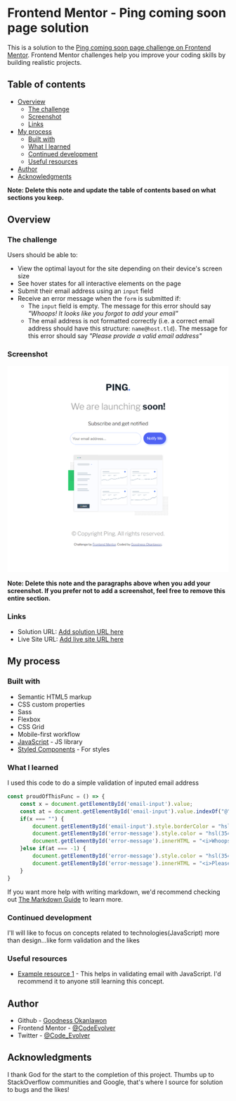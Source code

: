 # Frontend Mentor - Ping coming soon page solution

This is a solution to the [Ping coming soon page challenge on Frontend Mentor](https://codeevolver.github.io/ping-coming-soon-page-master/). Frontend Mentor challenges help you improve your coding skills by building realistic projects. 

## Table of contents

- [Overview](#overview)
  - [The challenge](#the-challenge)
  - [Screenshot](#screenshot)
  - [Links](#links)
- [My process](#my-process)
  - [Built with](#built-with)
  - [What I learned](#what-i-learned)
  - [Continued development](#continued-development)
  - [Useful resources](#useful-resources)
- [Author](#author)
- [Acknowledgments](#acknowledgments)

**Note: Delete this note and update the table of contents based on what sections you keep.**

## Overview

### The challenge

Users should be able to:

- View the optimal layout for the site depending on their device's screen size
- See hover states for all interactive elements on the page
- Submit their email address using an `input` field
- Receive an error message when the `form` is submitted if:
	- The `input` field is empty. The message for this error should say *"Whoops! It looks like you forgot to add your email"*
	- The email address is not formatted correctly (i.e. a correct email address should have this structure: `name@host.tld`). The message for this error should say *"Please provide a valid email address"*

### Screenshot

![](./codeevolver.github.io_ping-coming-soon-page-master_(iPad%20Air).png)

**Note: Delete this note and the paragraphs above when you add your screenshot. If you prefer not to add a screenshot, feel free to remove this entire section.**

### Links

- Solution URL: [Add solution URL here](https://github.com/CodeEvolver/ping-coming-soon-page-master)
- Live Site URL: [Add live site URL here](https://codeevolver.github.io/ping-coming-soon-page-master/)

## My process

### Built with

- Semantic HTML5 markup
- CSS custom properties
- Sass
- Flexbox
- CSS Grid
- Mobile-first workflow
- [JavaScript](https://javascript.org/) - JS library
- [Styled Components](https://styled-components.com/) - For styles

### What I learned

I used this code to do a simple validation of inputed email address

```js
const proudOfThisFunc = () => {
    const x = document.getElementById('email-input').value;
    const at = document.getElementById('email-input').value.indexOf("@");
    if(x === "") {
        document.getElementById('email-input').style.borderColor = "hsl(354, 100%, 66%)";
        document.getElementById('error-message').style.color = "hsl(354, 100%, 66%)";
        document.getElementById('error-message').innerHTML = "<i>Whoops! It looks like you forgot to add your email</i>";
    }else if(at === -1) {
        document.getElementById('error-message').style.color = "hsl(354, 100%, 66%)";
        document.getElementById('error-message').innerHTML = "<i>Please provide a valid email address</i>";
    }
}
```

If you want more help with writing markdown, we'd recommend checking out [The Markdown Guide](https://www.markdownguide.org/) to learn more.

### Continued development

I'll will like to focus on concepts related to technologies(JavaScript) more than design...like form validation and the likes

### Useful resources

- [Example resource 1](https://stackoverflow.com/questions/46155/how-can-i-validate-an-email-address-in-javascript) - This helps in validating email with JavaScript. I'd recommend it to anyone still learning this concept.

## Author

- Github - [Goodness Okanlawon](hhttps://github.com/CodeEvolver)
- Frontend Mentor - [@CodeEvolver](https://www.frontendmentor.io/profile/CodeEvolver)
- Twitter - [@Code_Evolver](https://www.twitter.com/Code_Evolver)

## Acknowledgments

I thank God for the start to the completion of this project. Thumbs up to StackOverflow communities and Google, that's where I source for solution to bugs and the likes! 
